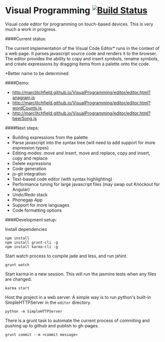 Visual Programming  [![Build Status](https://travis-ci.org/marclitchfield/VisualProgramming.png?branch=master)](https://travis-ci.org/marclitchfield/VisualProgramming)
==================


Visual code editor for programming on touch-based devices. This is very much a work in progress.

####Current status:

The current implementation of the Visual Code Editor* runs in the context of a web page. It parses javascript source code and renders it to the browser. The editor provides the ability to copy and insert symbols, rename symbols, and create expressions by dragging items from a palette onto the code.

*Better name to be determined

####Demo:

* http://marclitchfield.github.io/VisualProgramming/editor/editor.html?anagram.js
* http://marclitchfield.github.io/VisualProgramming/editor/editor.html?wordCounts.js
* http://marclitchfield.github.io/VisualProgramming/editor/editor.html?beerSong.js

####Next steps:
* Building expressions from the palette
* Parse javascript into the syntax tree (will need to add support for more expression types)
* Editing modes: move and insert, move and replace, copy and insert, copy and replace
* Delete expressions
* Code generation
* js-git integration
* Text-based code editor (with syntax highlighting)
* Performance tuning for large javascript files (may swap out Knockout for Angular)
* Undo/Redo stack
* Phonegap App
* Support for more languages
* Code formatting options

####Development setup:

Install dependencies
````
npm install
npm install grunt-cli -g
npm install karma-cli -g
````

Start watch process to compile jade and less, and run jshint.

````grunt watch````

Start karma in a new session. This will run the jasmine tests when any files are changed.

````karma start````

Host the project in a web server. A simple way is to run python's built-in SimpleHTTPServer in the ```editor``` directory.

````python -m SimpleHTTPServer````

There is a grunt task to automate the current process of commiting and pushing up to github and publish to gh-pages.

````grunt commit --m <commit message>````
